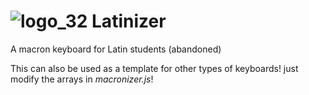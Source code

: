# ![logo_32](https://user-images.githubusercontent.com/61331006/116012139-96b91700-a5dd-11eb-9521-f908844de80c.png) Latinizer 
A macron keyboard for Latin students (abandoned)

This can also be used as a template for other types of keyboards! just modify the arrays in *macronizer.js*!

